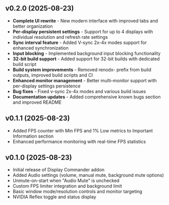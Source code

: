 ## v0.2.0 (2025-08-23)

- **Complete UI rewrite** - New modern interface with improved tabs and better organization
- **Per-display persistent settings** - Support for up to 4 displays with individual resolution and refresh rate settings
- **Sync interval feature** - Added V-sync 2x-4x modes support for enhanced synchronization
- **Input blocking** - Implemented background input blocking functionality
- **32-bit build support** - Added support for 32-bit builds with dedicated build script
- **Build system improvements** - Removed renodx- prefix from build outputs, improved build scripts and CI
- **Enhanced monitor management** - Better multi-monitor support with per-display settings persistence
- **Bug fixes** - Fixed v-sync 2x-4x modes and various build issues
- **Documentation updates** - Added comprehensive known bugs section and improved README

## v0.1.1 (2025-08-23)

- Added FPS counter with Min FPS and 1% Low metrics to Important Information section
- Enhanced performance monitoring with real-time FPS statistics

## v0.1.0 (2025-08-23)

- Initial release of Display Commander addon
- Added Audio settings (volume, manual mute, background mute options)
- Unmute-on-start when "Audio Mute" is unchecked
- Custom FPS limiter integration and background limit
- Basic window mode/resolution controls and monitor targeting
- NVIDIA Reflex toggle and status display


